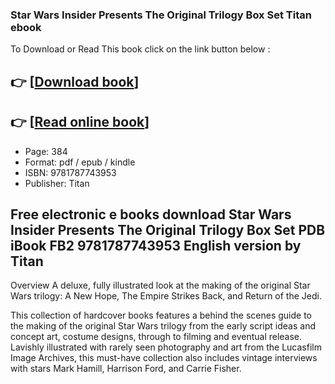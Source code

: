 ### Star Wars Insider Presents The Original Trilogy Box Set Titan ebook

To Download or Read This book click on the link button below :

## 👉  [**[Download book](http://ebooksharez.info/download.php?group=book&from=github.com&id=721446&lnk=1079 "Download book")**]

## 👉  [**[Read online book](http://ebooksharez.info/download.php?group=book&from=github.com&id=721446&lnk=1079 "Read online book")**]


* Page: 384
* Format: pdf / epub / kindle
* ISBN: 9781787743953
* Publisher: Titan



## Free electronic e books download Star Wars Insider Presents The Original Trilogy Box Set PDB iBook FB2 9781787743953 English version by Titan


Overview
A deluxe, fully illustrated look at the making of the original Star Wars trilogy: A New Hope, The Empire Strikes Back, and Return of the Jedi.
 
 This collection of hardcover books features a behind the scenes guide to the making of the original Star Wars trilogy from the early script ideas and concept art, costume designs, through to filming and eventual release. Lavishly illustrated with rarely seen photography and art from the Lucasfilm Image Archives, this must-have collection also includes vintage interviews with stars Mark Hamill, Harrison Ford, and Carrie Fisher.




